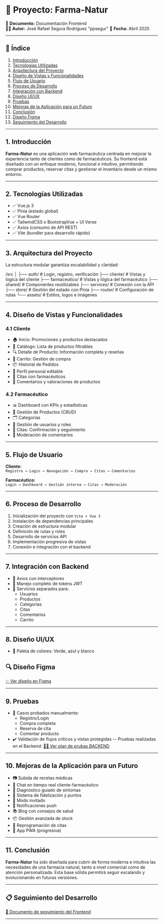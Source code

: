 # 🌿 Proyecto: Farma-Natur  
📄 **Documento:** Documentación Frontend  
👨‍💻 **Autor:** José Rafael Segura Rodríguez  "ppsegur"
📅 **Fecha:** Abril 2025  

---

## 📑 Índice

1. [Introducción](#1-introducción)  
2. [Tecnologías Utilizadas](#2-tecnologías-utilizadas)  
3. [Arquitectura del Proyecto](#3-arquitectura-del-proyecto)  
4. [Diseño de Vistas y Funcionalidades](#4-diseño-de-vistas-y-funcionalidades)  
5. [Flujo de Usuario](#5-flujo-de-usuario)  
6. [Proceso de Desarrollo](#6-proceso-de-desarrollo)  
7. [Integración con Backend](#7-integración-con-backend)  
8. [Diseño UI/UX](#8-diseño-uiux)  
9. [Pruebas](#9-pruebas)  
10. [Mejoras de la Aplicación para un Futuro](#10-mejoras-de-la-aplicación-para-un-futuro)  
11. [Conclusión](#11-conclusión)  
12. [Diseño Figma](#diseño-figma)  
13. [Seguimiento del Desarrollo](#seguimiento-del-desarrollo)

---

## 1. Introducción

**Farma-Natur** es una aplicación web farmacéutica centrada en mejorar la experiencia tanto de clientes como de farmacéuticos. Su frontend está diseñado con un enfoque moderno, funcional e intuitivo, permitiendo comprar productos, reservar citas y gestionar el inventario desde un mismo entorno.

---

## 2. Tecnologías Utilizadas

- ✅ Vue.js 3  
- ✅ Pinia (estado global)  
- ✅ Vue Router  
- ✅ TailwindCSS o BootstrapVue + UI Verse  
- ✅ Axios (consumo de API REST)  
- ✅ Vite (bundler para desarrollo rápido)

---

## 3. Arquitectura del Proyecto

La estructura modular garantiza escalabilidad y claridad:

/src │
├── auth/ # Login, registro, verificación 
├── cliente/ # Vistas y lógica del cliente 
├── farmaceutico/ # Vistas y lógica del farmacéutico 
├── shared/ # Componentes reutilizables 
├── services/ # Conexión con la API 
├── store/ # Gestión del estado con Pinia 
├── router/ # Configuración de rutas 
└── assets/ # Estilos, logos e imágenes

---

## 4. Diseño de Vistas y Funcionalidades

### 4.1 Cliente

- 🏠 Inicio: Promociones y productos destacados  
- 🛒 Catálogo: Lista de productos filtrables  
- 🔍 Detalle de Producto: Información completa y reseñas  
- 🧺 Carrito: Gestión de compra  
- 📦 Historial de Pedidos  
- 👤 Perfil personal editable  
- 📅 Citas con farmacéuticos  
- 📝 Comentarios y valoraciones de productos

### 4.2 Farmacéutico

- 📊 Dashboard con KPIs y estadísticas  
- 💊 Gestión de Productos (CRUD)  
- 🗂️ Categorías  
- 👥 Gestión de usuarios y roles  
- 📅 Citas: Confirmación y seguimiento  
- 🧹 Moderación de comentarios

---

## 5. Flujo de Usuario

**Cliente:**  
`Registro → Login → Navegación → Compra → Citas → Comentarios`

**Farmacéutico:**  
`Login → Dashboard → Gestión interna → Citas → Moderación`

---

## 6. Proceso de Desarrollo

1. Inicialización del proyecto con `Vite + Vue 3`  
2. Instalación de dependencias principales  
3. Creación de estructura modular  
4. Definición de rutas y roles  
5. Desarrollo de servicios API  
6. Implementación progresiva de vistas  
7. Conexión e integración con el backend

---

## 7. Integración con Backend

- 🔐 Axios con interceptores  
- 🔑 Manejo completo de tokens JWT  
- 🔁 Servicios separados para:
  - Usuarios
  - Productos
  - Categorías
  - Citas
  - Comentarios
  - Carrito

---

## 8. Diseño UI/UX

- 🎨 Paleta de colores: Verde, azul y blanco  
 ## 🔍 Diseño Figma

[✨ Ver diseño en Figma](https://www.figma.com/design/DfvcTrNuvsvGRXWgNrzOjq/FarmaApp?node-id=4-34&t=89zc4DeU3uDM8eOm-1)

---

## 9. Pruebas

- 🔄 Casos probados manualmente:
  - Registro/Login
  - Compra completa
  - Reserva de cita
  - Comentar producto
- ✔️ Validación de flujos críticos y vistas protegidas
-- Pruebas realizadas en el Backend:
  [👨‍💻 Ver plan de prubas BACKEND](https://docs.google.com/spreadsheets/d/10QcS-cPko2D2f58Ouh0B5J2aEdARNVyq-dRoOhzOk3I/edit?usp=sharing)

---

## 10. Mejoras de la Aplicación para un Futuro

- 📷 Subida de recetas médicas  
- 💬 Chat en tiempo real cliente-farmacéutico  
- 🤒 Diagnóstico guiado de síntomas  
- 🎁 Sistema de fidelización y puntos  
- 👤 Modo invitado  
- 🔔 Notificaciones push  
- 📚 Blog con consejos de salud  
- 📦 Gestión avanzada de stock  
- 🔁 Reprogramación de citas  
- 📲 App PWA (progresiva)

---

## 11. Conclusión

**Farma-Natur** ha sido diseñada para cubrir de forma moderna e intuitiva las necesidades de una farmacia natural, tanto a nivel comercial como de atención personalizada. Esta base sólida permitirá seguir escalando y evolucionando en futuras versiones.



---

## 📋 Seguimiento del Desarrollo

[📄 Documento de seguimiento del Frontend](https://docs.google.com/document/d/1CKoF6_kfoBOP1d3VeVEYfRH5FKdfB_Z2rFaq_NJVPGk/edit?usp=sharing)

---
